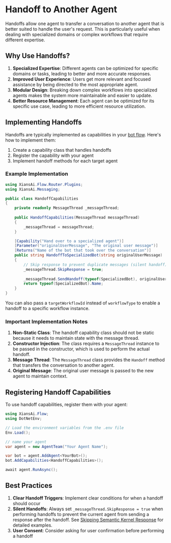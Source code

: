# Handoff to Another Agent

Handoffs allow one agent to transfer a conversation to another agent that is better suited to handle the user's request. This is particularly useful when dealing with specialized domains or complex workflows that require different expertise.

## Why Use Handoffs?

1. **Specialized Expertise**: Different agents can be optimized for specific domains or tasks, leading to better and more accurate responses.
2. **Improved User Experience**: Users get more relevant and focused assistance by being directed to the most appropriate agent.
3. **Modular Design**: Breaking down complex workflows into specialized agents makes the system more maintainable and easier to update.
4. **Better Resource Management**: Each agent can be optimized for its specific use case, leading to more efficient resource utilization.

## Implementing Handoffs

Handoffs are typically implemented as capabilities in your [bot flow](../1-getting-started/2-first-agent.md). Here's how to implement them:

1. Create a capability class that handles handoffs
2. Register the capability with your agent
3. Implement handoff methods for each target agent

### Example Implementation

```csharp
using XiansAi.Flow.Router.Plugins;
using XiansAi.Messaging;

public class HandoffCapabilities
{
    private readonly MessageThread _messageThread;
    
    public HandoffCapabilities(MessageThread messageThread)
    {
        _messageThread = messageThread;
    }

    [Capability("Hand over to a specialized agent")]
    [Parameter("originalUserMessage", "The original user message")]
    [Returns("Name of the bot that took over the conversation")]
    public string HandoffToSpecializedBot(string originalUserMessage)
    {
        // Skip response to prevent duplicate messages (silent handoff)
        _messageThread.SkipResponse = true;
        
        _messageThread.SendHandoff(typeof(SpecializedBot), originalUserMessage);
        return typeof(SpecializedBot).Name;
    }
}
```
You can also pass a `targetWorkflowId` instead of `workflowType` to enable a handoff to a specific workflow instance.

### Important Implementation Notes

1. **Non-Static Class**: The handoff capability class should not be static because it needs to maintain state with the message thread.
2. **Constructor Injection**: The class requires a `MessageThread` instance to be passed in the constructor, which is used to perform the actual handoff.
3. **Message Thread**: The `MessageThread` class provides the `Handoff` method that transfers the conversation to another agent.
4. **Original Message**: The original user message is passed to the new agent to maintain context.

## Registering Handoff Capabilities

To use handoff capabilities, register them with your agent:

```csharp
using XiansAi.Flow;
using DotNetEnv;

// Load the environment variables from the .env file
Env.Load();

// name your agent
var agent = new AgentTeam("Your Agent Name");

var bot = agent.AddAgent<YourBot>();
bot.AddCapabilities<HandoffCapabilities>();

await agent.RunAsync();
```

## Best Practices

1. **Clear Handoff Triggers**: Implement clear conditions for when a handoff should occur
2. **Silent Handoffs**: Always set `_messageThread.SkipResponse = true` when performing handoffs to prevent the current agent from sending a response after the handoff. See [Skipping Semantic Kernel Response](5-skip-llm-response.md#1-silent-handoffs) for detailed examples.
3. **User Consent**: Consider asking for user confirmation before performing a handoff
